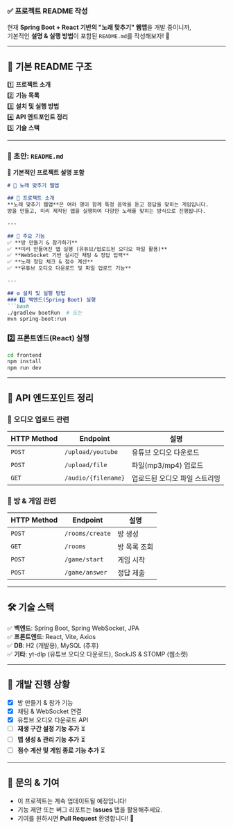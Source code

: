 ### **✅ 프로젝트 README 작성**
현재 **Spring Boot + React 기반의 "노래 맞추기" 웹앱**을 개발 중이니까,  
기본적인 **설명 & 실행 방법**이 포함된 `README.md`를 작성해보자! 🚀

---

## **📌 기본 README 구조**
1️⃣ **프로젝트 소개**  
2️⃣ **기능 목록**  
3️⃣ **설치 및 실행 방법**  
4️⃣ **API 엔드포인트 정리**  
5️⃣ **기술 스택**

---

### **📝 초안: `README.md`**
📌 **기본적인 프로젝트 설명 포함**
```md
# 🎵 노래 맞추기 웹앱

## 📌 프로젝트 소개
**노래 맞추기 웹앱**은 여러 명이 함께 특정 음악을 듣고 정답을 맞히는 게임입니다.  
방을 만들고, 미리 제작된 맵을 실행하여 다양한 노래를 맞히는 방식으로 진행됩니다.  

---

## 🚀 주요 기능
✅ **방 만들기 & 참가하기**  
✅ **미리 만들어진 맵 실행 (유튜브/업로드된 오디오 파일 활용)**  
✅ **WebSocket 기반 실시간 채팅 & 정답 입력**  
✅ **노래 정답 체크 & 점수 계산**  
✅ **유튜브 오디오 다운로드 및 파일 업로드 기능**  

---

## ⚙️ 설치 및 실행 방법
### 1️⃣ 백엔드(Spring Boot) 실행
```bash
./gradlew bootRun  # 또는
mvn spring-boot:run
```

### 2️⃣ 프론트엔드(React) 실행
```bash
cd frontend
npm install
npm run dev
```

---

## 📡 API 엔드포인트 정리
### 🔹 **오디오 업로드 관련**
| HTTP Method | Endpoint         | 설명 |
|------------|-----------------|------|
| `POST`     | `/upload/youtube` | 유튜브 오디오 다운로드 |
| `POST`     | `/upload/file`   | 파일(mp3/mp4) 업로드 |
| `GET`      | `/audio/{filename}` | 업로드된 오디오 파일 스트리밍 |

### 🔹 **방 & 게임 관련**
| HTTP Method | Endpoint        | 설명 |
|------------|----------------|------|
| `POST`     | `/rooms/create` | 방 생성 |
| `GET`      | `/rooms`        | 방 목록 조회 |
| `POST`     | `/game/start`   | 게임 시작 |
| `POST`     | `/game/answer`  | 정답 제출 |

---

## 🛠️ 기술 스택
✅ **백엔드**: Spring Boot, Spring WebSocket, JPA  
✅ **프론트엔드**: React, Vite, Axios  
✅ **DB**: H2 (개발용), MySQL (추후)  
✅ **기타**: yt-dlp (유튜브 오디오 다운로드), SockJS & STOMP (웹소켓)

---

## 📌 개발 진행 상황
- [x] 방 만들기 & 참가 기능
- [x] 채팅 & WebSocket 연결
- [x] 유튜브 오디오 다운로드 API
- [ ] **재생 구간 설정 기능 추가** ⏳
- [ ] **맵 생성 & 관리 기능 추가** ⏳
- [ ] **점수 계산 및 게임 종료 기능 추가** ⏳

---

## 📩 문의 & 기여
- 이 프로젝트는 계속 업데이트될 예정입니다!
- 기능 제안 또는 버그 리포트는 **Issues** 탭을 활용해주세요.
- 기여를 원하시면 **Pull Request** 환영합니다! 🎉
```

